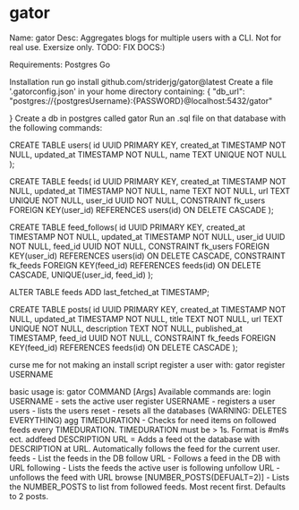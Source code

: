 # gator
Name: gator
Desc: Aggregates blogs for multiple users with a CLI.  Not for real use.  Exersize only.
TODO:  FIX DOCS:)

Requirements:
Postgres
Go

Installation
run go install github.com/striderjg/gator@latest
Create a file '.gatorconfig.json' in your home directory containing:
{
  "db_url": "postgres://{postgresUsername}:{PASSWORD}@localhost:5432/gator"

}
Create a db in postgres called gator
Run an .sql file on that database with the following commands:

CREATE TABLE users(
    id UUID PRIMARY KEY,
    created_at TIMESTAMP NOT NULL,
    updated_at TIMESTAMP NOT NULL,
    name TEXT UNIQUE NOT NULL
);

CREATE TABLE feeds(
    id UUID PRIMARY KEY,
    created_at TIMESTAMP NOT NULL,
    updated_at TIMESTAMP NOT NULL,
    name TEXT NOT NULL,
    url TEXT UNIQUE NOT NULL,
    user_id UUID NOT NULL,
    CONSTRAINT fk_users FOREIGN KEY(user_id) REFERENCES users(id) ON DELETE CASCADE
);

CREATE TABLE feed_follows(
    id UUID PRIMARY KEY,
    created_at TIMESTAMP NOT NULL,
    updated_at TIMESTAMP NOT NULL,
    user_id UUID NOT NULL,
    feed_id UUID NOT NULL,
    CONSTRAINT fk_users FOREIGN KEY(user_id) REFERENCES users(id) ON DELETE CASCADE,
    CONSTRAINT fk_feeds FOREIGN KEY(feed_id) REFERENCES feeds(id) ON DELETE CASCADE,
    UNIQUE(user_id, feed_id)
);

ALTER TABLE feeds ADD last_fetched_at TIMESTAMP;

CREATE TABLE posts(
    id UUID PRIMARY KEY,
    created_at TIMESTAMP NOT NULL,
    updated_at TIMESTAMP NOT NULL,
    title TEXT NOT NULL,
    url TEXT UNIQUE NOT NULL,
    description TEXT NOT NULL,
    published_at TIMESTAMP,
    feed_id UUID NOT NULL,
    CONSTRAINT fk_feeds FOREIGN KEY(feed_id) REFERENCES feeds(id) ON DELETE CASCADE
);

curse me for not making an install script
register a user with: gator register USERNAME

basic usage is: gator COMMAND [Args]
Available commands are:
login USERNAME - sets the active user
register USERNAME - registers a user
users - lists the users
reset - resets all the databases (WARNING: DELETES EVERYTHING)
agg TIMEDURATION - Checks for need items on followed feeds every TIMEDURATION.  TIMEDURATION must be > 1s.  Format is #m#s ect.
addfeed DESCRIPTION URL = Adds a feed ot the database with DESCRIPTION at URL. Automatically follows the feed for the current user.
feeds - List the feeds in the DB
follow URL - Follows a feed in the DB with URL
following - Lists the feeds the active user is following
unfollow URL - unfollows the feed with URL
browse  [NUMBER_POSTS(DEFUALT=2)] - Lists the NUMBER_POSTS to list from followed feeds.  Most recent first.  Defaults to 2 posts.

